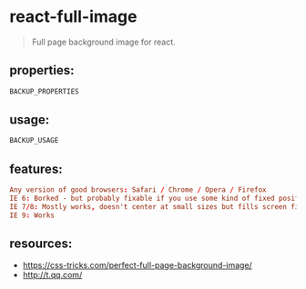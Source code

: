 # react-full-image
> Full page background image for react.


## properties:
```javascript
BACKUP_PROPERTIES
```

## usage:
```jsx
BACKUP_USAGE
```

## features:
```conf
Any version of good browsers: Safari / Chrome / Opera / Firefox
IE 6: Borked - but probably fixable if you use some kind of fixed positioning shim
IE 7/8: Mostly works, doesn't center at small sizes but fills screen fine
IE 9: Works
```

## resources:
+ https://css-tricks.com/perfect-full-page-background-image/
+ http://t.qq.com/
